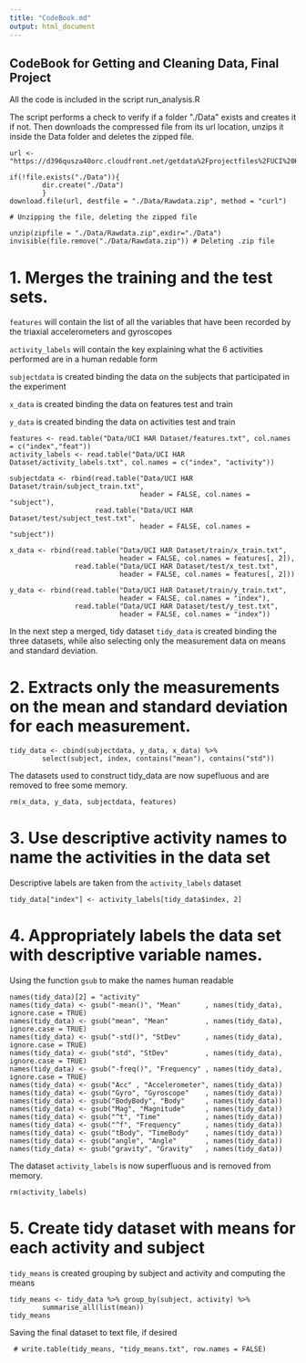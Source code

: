 ```yaml
---
title: "CodeBook.md"
output: html_document
---
```

## CodeBook for Getting and Cleaning Data, Final Project

All the code is included in the script run_analysis.R

The script performs a check to verify if a folder "./Data" exists and creates it if not. Then downloads the compressed file from its url location, unzips it inside the Data folder and deletes the zipped file.

``` 
url <- "https://d396qusza40orc.cloudfront.net/getdata%2Fprojectfiles%2FUCI%20HAR%20Dataset.zip"

if(!file.exists("./Data")){
        dir.create("./Data")
        }
download.file(url, destfile = "./Data/Rawdata.zip", method = "curl")

# Unzipping the file, deleting the zipped file

unzip(zipfile = "./Data/Rawdata.zip",exdir="./Data")
invisible(file.remove("./Data/Rawdata.zip")) # Deleting .zip file
```

# 1. Merges the training and the test sets.

```features``` will contain the list of all the variables that have been recorded by the triaxial accelerometers and gyroscopes 

```activity_labels``` will contain the key explaining what the 6 activities performed are in a human redable form

```subjectdata``` is created binding the data on the subjects that participated in the experiment

```x_data``` is created binding the data on features test and train

```y_data``` is created binding the data on activities test and train

```
features <- read.table("Data/UCI HAR Dataset/features.txt", col.names = c("index","feat"))
activity_labels <- read.table("Data/UCI HAR Dataset/activity_labels.txt", col.names = c("index", "activity"))

subjectdata <- rbind(read.table("Data/UCI HAR Dataset/train/subject_train.txt", 
                                header = FALSE, col.names = "subject"),
                     read.table("Data/UCI HAR Dataset/test/subject_test.txt", 
                                header = FALSE, col.names = "subject"))

x_data <- rbind(read.table("Data/UCI HAR Dataset/train/x_train.txt", 
                           header = FALSE, col.names = features[, 2]),
                read.table("Data/UCI HAR Dataset/test/x_test.txt", 
                           header = FALSE, col.names = features[, 2]))

y_data <- rbind(read.table("Data/UCI HAR Dataset/train/y_train.txt", 
                           header = FALSE, col.names = "index"),
                read.table("Data/UCI HAR Dataset/test/y_test.txt", 
                           header = FALSE, col.names = "index"))
```
In the next step a merged, tidy dataset ```tidy_data``` is created binding the three datasets, while also selecting only the measurement data on means and standard deviation.

# 2. Extracts only the measurements on the mean and standard deviation for each measurement.

```
tidy_data <- cbind(subjectdata, y_data, x_data) %>% 
        select(subject, index, contains("mean"), contains("std"))
```
The datasets used to construct tidy_data are now supefluous and are removed to free some memory.
```
rm(x_data, y_data, subjectdata, features)
```
# 3. Use descriptive activity names to name the activities in the data set
Descriptive labels are taken from the ```activity_labels``` dataset

```
tidy_data["index"] <- activity_labels[tidy_data$index, 2]
```

# 4. Appropriately labels the data set with descriptive variable names.

Using the function ```gsub``` to make the names human readable

```
names(tidy_data)[2] = "activity"
names(tidy_data) <- gsub("-mean()", "Mean"      , names(tidy_data), ignore.case = TRUE)
names(tidy_data) <- gsub("mean", "Mean"         , names(tidy_data), ignore.case = TRUE)
names(tidy_data) <- gsub("-std()", "StDev"      , names(tidy_data), ignore.case = TRUE)
names(tidy_data) <- gsub("std", "StDev"         , names(tidy_data), ignore.case = TRUE)
names(tidy_data) <- gsub("-freq()", "Frequency" , names(tidy_data), ignore.case = TRUE)
names(tidy_data) <- gsub("Acc" , "Accelerometer", names(tidy_data))
names(tidy_data) <- gsub("Gyro", "Gyroscope"    , names(tidy_data))
names(tidy_data) <- gsub("BodyBody", "Body"     , names(tidy_data))
names(tidy_data) <- gsub("Mag", "Magnitude"     , names(tidy_data))
names(tidy_data) <- gsub("^t", "Time"           , names(tidy_data))
names(tidy_data) <- gsub("^f", "Frequency"      , names(tidy_data))
names(tidy_data) <- gsub("tBody", "TimeBody"    , names(tidy_data))
names(tidy_data) <- gsub("angle", "Angle"       , names(tidy_data))
names(tidy_data) <- gsub("gravity", "Gravity"   , names(tidy_data))
```

The dataset ```activity_labels``` is now superfluous and is removed from memory.

```rm(activity_labels)```

# 5. Create tidy dataset with means for each activity and subject

```tidy_means``` is created grouping by subject and activity and computing the means

```
tidy_means <- tidy_data %>% group_by(subject, activity) %>%
        summarise_all(list(mean))
tidy_means
```

Saving the final dataset to text file, if desired 

``` # write.table(tidy_means, "tidy_means.txt", row.names = FALSE)```

